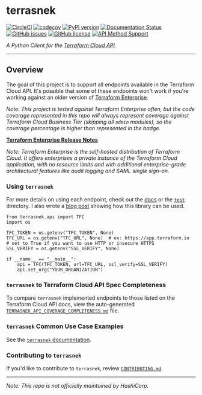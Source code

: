 # terrasnek

[![CircleCI](https://circleci.com/gh/dahlke/terrasnek.svg?style=svg)](https://circleci.com/gh/dahlke/terrasnek)
[![codecov](https://codecov.io/gh/dahlke/terrasnek/branch/master/graph/badge.svg)](https://codecov.io/gh/dahlke/terrasnek)
[![PyPI version](https://badge.fury.io/py/terrasnek.svg)](https://badge.fury.io/py/terrasnek)
[![Documentation Status](https://readthedocs.org/projects/terrasnek/badge/)](https://terrasnek.readthedocs.io/en/latest/?badge=latest)
[![GitHub issues](https://img.shields.io/github/issues/dahlke/terrasnek.svg)](https://github.com/dahlke/terrasnek/issues)
[![GitHub license](https://img.shields.io/github/license/dahlke/terrasnek.svg)](https://github.com/dahlke/terrasnek/blob/master/LICENSE)
[![API Method Support](./api_endpoints_implemented.svg)](./TERRASNEK_API_COVERAGE_COMPLETENESS.md)

_A Python Client for the [Terraform Cloud API](https://www.terraform.io/docs/cloud/api/index.html)._

---

## Overview

The goal of this project is to support all endpoints available in the Terraform
Cloud API. It's possible that some of these endpoints won't work if you're
working against an older version of
[Terraform Enterprise](https://www.terraform.io/docs/enterprise/index.html).

_Note: This project is tested against Terraform Enterprise often, but the code coverage
represented in this repo will always represent coverage against Terraform Cloud
Business Tier (skipping all `admin` modules), so the coverage percentage
is higher than represented in the badge._

**[Terraform Enterprise Release Notes](https://github.com/hashicorp/terraform-enterprise-release-notes)**

_Note: Terraform Enterprise is the self-hosted distribution of Terraform Cloud.
It offers enterprises a private instance of the Terraform Cloud application,
with no resource limits and with additional enterprise-grade architectural
features like audit logging and SAML single sign-on._

### Using `terrasnek`

For more details on using each endpoint, check out the
[docs](https://terrasnek.readthedocs.io/en/latest/) or the [`test`](./test)
directory. I also wrote a
[blog post](https://medium.com/hashicorp-engineering/migrating-a-lot-of-state-with-python-and-the-terraform-cloud-api-997ec798cd11)
showing how this library can be used.

```python3
from terrasnek.api import TFC
import os

TFC_TOKEN = os.getenv("TFC_TOKEN", None)
TFC_URL = os.getenv("TFC_URL", None)  # ex: https://app.terraform.io
# set to True if you want to use HTTP or insecure HTTPS
SSL_VERIFY = os.getenv("SSL_VERIFY", None)

if __name__ == "__main__":
    api = TFC(TFC_TOKEN, url=TFC_URL, ssl_verify=SSL_VERIFY)
    api.set_org("YOUR_ORGANIZATION")
```

### `terrasnek` to Terraform Cloud API Spec Completeness

To compare `terrasnek` implemented endpoints to those listed on the Terraform
 Cloud API docs, view the auto-generated
[`TERRASNEK_API_COVERAGE_COMPLETENESS.md`](TERRASNEK_API_COVERAGE_COMPLETENESS.md)
file.

### `terrasnek` Common Use Case Examples

See the [`terrasnek` documentation](https://terrasnek.readthedocs.io/en/latest/).

### Contributing to `terrasnek`

If you'd like to contribute to `terrasnek`, review [`CONTRIBUTING.md`](CONTRIBUTING.md).

---

_Note: This repo is not officially maintained by HashiCorp._
